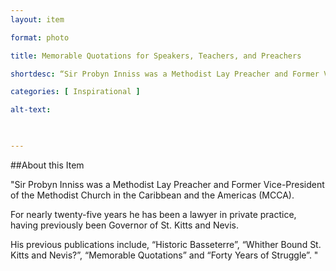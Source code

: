 ```yaml
--- 
layout: item 

format: photo 

title: Memorable Quotations for Speakers, Teachers, and Preachers

shortdesc: “Sir Probyn Inniss was a Methodist Lay Preacher and Former Vice-President of the Methodist Church in the Caribbean and the Americas (MCCA)."

categories: [ Inspirational ] 

alt-text:  

 

--- 
```


##About this Item 

"Sir Probyn Inniss was a Methodist Lay Preacher and Former Vice-President of the Methodist Church in the Caribbean and the Americas (MCCA). 

For nearly twenty-five years he has been a lawyer in private practice, having previously been Governor of St. Kitts and Nevis.  

His previous publications include, “Historic Basseterre”, “Whither Bound St. Kitts and Nevis?”, “Memorable Quotations” and “Forty Years of Struggle”. "
